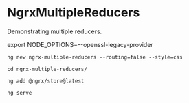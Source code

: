 # NgrxMultipleReducers

Demonstrating multiple reducers.

export NODE_OPTIONS=--openssl-legacy-provider


`ng new ngrx-multiple-reducers --routing=false --style=css`

`cd ngrx-multiple-reducers/`

`ng add @ngrx/store@latest`

`ng serve`